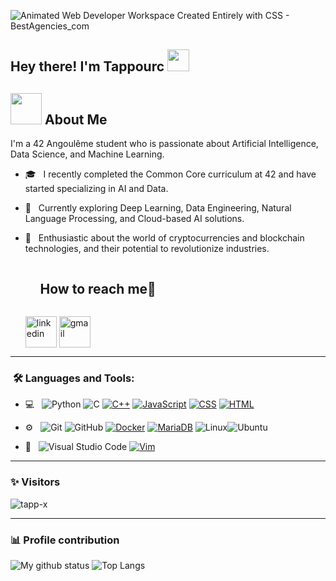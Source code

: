 ![Animated Web Developer Workspace Created Entirely with CSS - BestAgencies_com](https://github.com/user-attachments/assets/3b9e1bfa-6b48-4731-b879-0dbc6f7fe359)

<h2> Hey there! I'm Tappourc <img src="https://media.giphy.com/media/hvRJCLFzcasrR4ia7z/giphy.gif" width="35"></h2>

## <picture><img src = "https://github.com/7oSkaaa/7oSkaaa/blob/main/Images/about_me.gif?raw=true" width = 50px></picture> About Me

I'm a 42 Angoulême student who is passionate about Artificial Intelligence, Data Science, and Machine Learning.

- 🎓 &nbsp; I recently completed the Common Core curriculum at 42 and have started specializing in AI and Data.
- 🌱 &nbsp; Currently exploring Deep Learning, Data Engineering, Natural Language Processing, and Cloud-based AI solutions.
- 🚀 &nbsp; Enthusiastic about the world of cryptocurrencies and blockchain technologies, and their potential to revolutionize industries.

  <!-- Connect with me -->
  <!--h2 without bottom border-->
  <div id="user-content-toc">
    <ul align="left">
      <summary><h2 style="display: inline-block">How to reach me🤝</h2></summary>
    </ul>
  <!--icons and links-->
  <p align="left">
  <a href="https://www.linkedin.com/in/theoappourchaux/" target="blank"><img align="center" src="https://user-images.githubusercontent.com/88904952/234979284-68c11d7f-1acc-4f0c-ac78-044e1037d7b0.png" alt="linkedin" height="50" width="50" /></a>
  <a href="tappourc@student.42angouleme.fr" target="blank"><img align="center" src="https://github.com/Mo-Alsehli/Mo-Alsehli/assets/98949843/6d935082-a6bb-4f5d-be13-87b821d8421c" alt="gmail" height="50" width="50"  /></a>

---

<h3>  &nbsp;🛠️ Languages and Tools:</h3>

- 💻 &nbsp;
  ![Python](https://img.shields.io/badge/-Python-333333?style=flat&logo=python)
  ![C](https://img.shields.io/badge/-C-black?style=flat-square&logo=c)
  [![C++](https://img.shields.io/badge/C++-%2300599C.svg?logo=c%2B%2B&logoColor=white)](#)
  [![JavaScript](https://img.shields.io/badge/JavaScript-F7DF1E?logo=javascript&logoColor=000)](#)
  [![CSS](https://img.shields.io/badge/CSS-1572B6?logo=css3&logoColor=fff)](#)
  [![HTML](https://img.shields.io/badge/HTML-%23E34F26.svg?logo=html5&logoColor=white)](#)

- ⚙️ &nbsp;
  ![Git](https://img.shields.io/badge/-Git-333333?style=flat&logo=git)
  ![GitHub](https://img.shields.io/badge/-GitHub-333333?style=flat&logo=github)
  [![Docker](https://img.shields.io/badge/Docker-2496ED?logo=docker&logoColor=fff)](#)
  [![MariaDB](https://img.shields.io/badge/MariaDB-003545?logo=mariadb&logoColor=white)](#)
  ![Linux](https://img.shields.io/badge/-Linux-333333?style=flat&logo=Linux&logoColor=FCC624)![Ubuntu](https://img.shields.io/badge/-Ubuntu-black?style=flat-square&logo=ubuntu)

- 🔧 &nbsp;
  ![Visual Studio Code](https://img.shields.io/badge/-Visual%20Studio%20Code-333333?style=flat&logo=visual-studio-code&logoColor=007ACC)
  [![Vim](https://img.shields.io/badge/Vim-%2311AB00.svg?logo=vim&logoColor=white)](#)


---

### ✨ Visitors

<p align="left"> <img src="https://komarev.com/ghpvc/?username=tapp-x" alt="tapp-x" /> </p>

---

### 📊 Profile contribution

![My github status](https://github-readme-stats.vercel.app/api?username=tapp-x&show_icons=true&include_all_commits=true)
![Top Langs](https://github-readme-stats.vercel.app/api/top-langs/?username=tapp-x&layout=compact)

</div>
